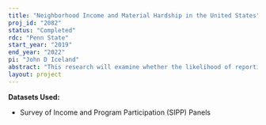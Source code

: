 ```yaml
---
title: "Neighborhood Income and Material Hardship in the United States"
proj_id: "2082"
status: "Completed"
rdc: "Penn State"
start_year: "2019"
end_year: "2022"
pi: "John D Iceland"
abstract: "This research will examine whether the likelihood of reporting material hardships is affected by the relative affluence of one’s neighbors. We analyze this issue using data from the 2008 panel of the restricted-use version of the Survey of Income and Program (SIPP), where we can identify the neighborhood (census tract) of residence. One of the central aims of the proposed research is to provide information about the prevalence of seven different hardships among the population, and, in addition, how these patterns vary by the characteristics of the neighborhood of residence. This kind of neighborhood-level analysis is novel, and thus represents a unique contribution to our understanding of patterns of material hardship among the U.S. population."
layout: project
---
```


**Datasets Used:**

  - Survey of Income and Program Participation (SIPP) Panels 

